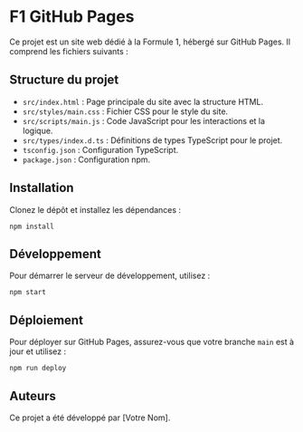 # F1 GitHub Pages

Ce projet est un site web dédié à la Formule 1, hébergé sur GitHub Pages. Il comprend les fichiers suivants :

## Structure du projet

- `src/index.html` : Page principale du site avec la structure HTML.
- `src/styles/main.css` : Fichier CSS pour le style du site.
- `src/scripts/main.js` : Code JavaScript pour les interactions et la logique.
- `src/types/index.d.ts` : Définitions de types TypeScript pour le projet.
- `tsconfig.json` : Configuration TypeScript.
- `package.json` : Configuration npm.

## Installation

Clonez le dépôt et installez les dépendances :

```
npm install
```

## Développement

Pour démarrer le serveur de développement, utilisez :

```
npm start
```

## Déploiement

Pour déployer sur GitHub Pages, assurez-vous que votre branche `main` est à jour et utilisez :

```
npm run deploy
```

## Auteurs

Ce projet a été développé par [Votre Nom].